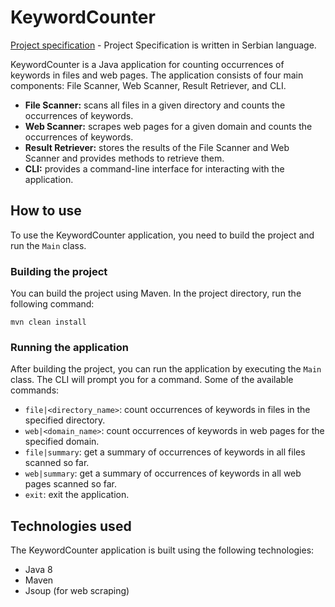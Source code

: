 # KeywordCounter

[Project specification](https://github.com/Djokic00/Keyword-Counter/blob/main/KiDS%20Domaći%201.pdf) - Project Specification is written in Serbian language.

KeywordCounter is a Java application for counting occurrences of keywords in files and web pages. The application consists of four main components: File Scanner, Web Scanner, Result Retriever, and CLI. 

- **File Scanner:** scans all files in a given directory and counts the occurrences of keywords.
- **Web Scanner:** scrapes web pages for a given domain and counts the occurrences of keywords.
- **Result Retriever:** stores the results of the File Scanner and Web Scanner and provides methods to retrieve them.
- **CLI:** provides a command-line interface for interacting with the application.

## How to use

To use the KeywordCounter application, you need to build the project and run the `Main` class. 

### Building the project

You can build the project using Maven. In the project directory, run the following command:

```
mvn clean install
```

### Running the application

After building the project, you can run the application by executing the `Main` class. The CLI will prompt you for a command. Some of the available commands:

- `file|<directory_name>`: count occurrences of keywords in files in the specified directory.
- `web|<domain_name>`: count occurrences of keywords in web pages for the specified domain.
- `file|summary`: get a summary of occurrences of keywords in all files scanned so far.
- `web|summary`: get a summary of occurrences of keywords in all web pages scanned so far.
- `exit`: exit the application.

## Technologies used

The KeywordCounter application is built using the following technologies:

- Java 8
- Maven
- Jsoup (for web scraping)
